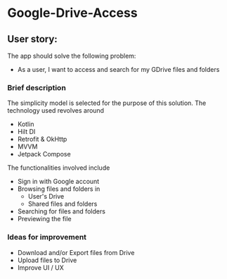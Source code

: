 # Google-Drive-Access
## **User story:**
 
The app should solve the following problem:
 
- As a user, I want to access and search for my GDrive files and folders

### Brief description
The simplicity model is selected for the purpose of this solution. 
The technology used revolves around 
* Kotlin
* Hilt DI
* Retrofit & OkHttp
* MVVM
* Jetpack Compose

The functionalities involved include
* Sign in with Google account
* Browsing files and folders in
  * User's Drive
  * Shared files and folders
* Searching for files and folders
* Previewing the file

### Ideas for improvement
* Download and/or Export files from Drive
* Upload files to Drive
* Improve UI / UX

